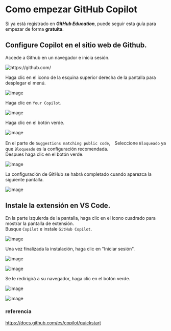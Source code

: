 # Como empezar GitHub Copilot
Si ya está registrado en ***GitHub Education***, puede seguir esta guía para empezar de forma **gratuita**.

## Configure Copilot en el sitio web de Github.

Accede a Github en un navegador e inicia sesión.

![https://github.com/
](https://github.com/)

Haga clic en el icono de la esquina superior derecha de la pantalla para desplegar el menú.

![image](https://github.com/itcha-organization/git-tutorial/assets/83223664/f3a4fcde-d682-45f9-9631-8e5e35f14746)

Haga clic en `Your Copilot`.

![image](https://github.com/itcha-organization/git-tutorial/assets/83223664/c0ef6d7f-c0b8-409a-b19d-797215d31a2c)

Haga clic en el botón verde.

![image](https://github.com/itcha-organization/git-tutorial/assets/83223664/6dade2ae-b632-4874-a719-674f14d6a3ff)

En el parte de `Suggestions matching public code`,　Seleccione `Bloqueado` ya que `Bloqueado` es la configuración recomendada.<br>
Despues haga clic en el botón verde.

![image](https://github.com/itcha-organization/git-tutorial/assets/83223664/88b44df1-6ced-48f0-949e-42a37799a324)

La configuración de GitHub se habrá completado cuando aparezca la siguiente pantalla.

![image](https://github.com/itcha-organization/git-tutorial/assets/83223664/0413d649-d890-400d-a406-ae926855ec28)

## Instale la extensión en VS Code.

En la parte izquierda de la pantalla, haga clic en el icono cuadrado para mostrar la pantalla de extensión.<br>
Busque `Copilot` e instale `GitHub Copilot`.

![image](https://github.com/itcha-organization/git-tutorial/assets/83223664/d0f03cd6-3323-4493-b397-f3728c455223)

Una vez finalizada la instalación, haga clic en "Iniciar sesión".

![image](https://github.com/itcha-organization/git-tutorial/assets/83223664/f190e32e-2a21-4386-97a5-77e6a07a2c10)

![image](https://github.com/itcha-organization/git-tutorial/assets/83223664/feabf671-36c2-48cd-8ebd-e3e953084ee6)

Se le redirigirá a su navegador, haga clic en el botón verde.

![image](https://github.com/itcha-organization/git-tutorial/assets/83223664/b20023f3-3612-42b8-8414-a27716098402)

![image](https://github.com/itcha-organization/git-tutorial/assets/83223664/afc1f4b4-3566-4821-af05-b9f820c94f12)

### referencia
https://docs.github.com/es/copilot/quickstart
